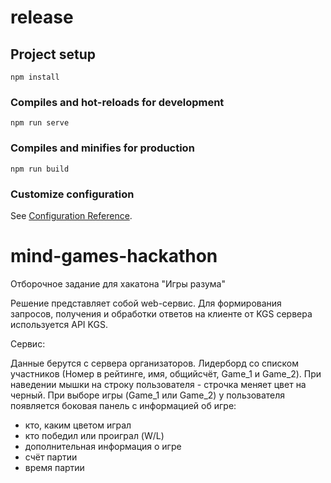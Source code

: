 # release

## Project setup
```
npm install
```

### Compiles and hot-reloads for development
```
npm run serve
```

### Compiles and minifies for production
```
npm run build
```

### Customize configuration
See [Configuration Reference](https://cli.vuejs.org/config/).


# mind-games-hackathon

Отборочное задание для хакатона "Игры разума"

Решение представляет собой web-сервис. Для формирования запросов, получения и обработки ответов на клиенте от KGS сервера используется API KGS.

Сервис:

Данные берутся с сервера организаторов.
Лидерборд со списком участников (Номер в рейтинге, имя, общийсчёт, Game_1 и Game_2). При наведении мышки на строку пользователя - строчка меняет цвет на черный.
При выборе игры (Game_1 или Game_2) у пользователя появляется боковая панель с информацией об игре:
- кто, каким цветом играл
- кто победил или проиграл (W/L)
- дополнительная информация о игре
- счёт партии
- время партии
